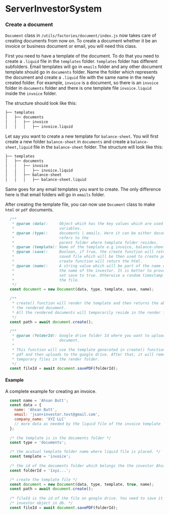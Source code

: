 # ServerInvestorSystem

### Create a document
`Document` class in `/utils/factories/document/index.js` now takes care of creating documents from now on. To create a document whether it be an invoice or business document or email, you will need this class.

First you need to have a template of the document. To do that you need to create a `.liquid` file in the `templates` folder. `templates` folder has different subfolders. Email templates will go in `emails` folder and any other document template should go in `documents` folder. Name the folder which represents the document and create a `.liquid` file with the same name in the newly created folder. For example, `invoice` is a document, so there is an `invoice` folder in `documents` folder and there is one template file `invoice.liquid` inside the `invoice` folder. 

The structure should look like this:
```bash
├── templates
│   ├── documents
│   │   ├── invoice
│   │   │   ├── invoice.liquid
```

Let say you want to create a new template for `balance-sheet`. You will first create a new folder `balance-sheet` in `documents` and create a `balance-sheet,liquid` file in the `balance-sheet` folder. The structure will look like this:
```bash
├── templates
│   ├── documents
│   │   ├── invoice
│   │   │   ├── invoice.liquid
│   │   ├── balance-sheet
│   │   │   ├── balance-sheet.liquid
```

Same goes for any email templates you want to create. The only difference here is that email folders will go in `emails` folder.

After creating the template file, you can now use `Document` class to make `html` or `pdf` documents.
```js
  /**
   * @param (data):     Object which has the key values which are used in the liquid file for 
   *                    variables.
   * @param (type):     documents | emails. Here it can be either documents or emails. It 
   *                    refers to the 
   *                    parent folder where template folder resides.
   * @param (template): Name of the template e.g invoice, balance-sheet etc.
   * @param (save):     Boolean, if true, the create function will return the path to the
   *                    saved file which will be then used to create pdf. If false, the 
   *                    create function will return the html.
   * @param (name):     A string value which will be part of the name of the file. It can be 
   *                    the name of the investor. It is better to provde the name when you
   *                    set save to true. Otherwise a random timestamp will be the name of 
   *                    the file.
   */
  const document = new Document(data, type, template, save, name);

  /**
   * create() function will render the template and then returns the absoulute path or html of 
   * the rendered document. 
   * All the rendered documents will temporarily reside in the render folder if save is true.
   */
  const path = await document.create();

  /**
   * @param (folderId): Google drive folder Id where you want to upload the rendered pdf 
   *                    document.
   * 
   * This function will use the template generated in create() function, converts it to
   * pdf and then uploads to the google drive. After that, it will remove the the 
   * temporary files in the render folder.
   */
  const fileId = await document.savePDF(folderId);
```

#### Example
A complete example for creating an invoice. 
```js
  const name = 'Ahsan Butt';
  const data = {
    name: 'Ahsan Butt',
    email: 'jsan+investor.test@gmail.com',
    company_name: 'XYZ LLC'
    // more data as needed by the liquid file of the invoice template
  };
  
  /* the template is in the documents folder */
  const type = 'documents';

  /* the acutual template folder name where liquid file is placed. */
  const template = 'invoice';
  
  /* the id of the documents folder which belongs the the investor Ahsan Butt */
  const folderId = '1xyz...';

  /* create the template file */
  const document = new Document(data, type, template, true, name);
  const path = await document.create();
  
  /* fileId is the id of the file on google drive. You need to save it to the */
  /* investor object in db. */
  const fileId = await document.savePDF(folderId);
```